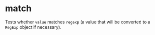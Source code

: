 # match
Tests whether `value` matches `regexp` (a value that will be converted to a `RegExp` object if necessary).
